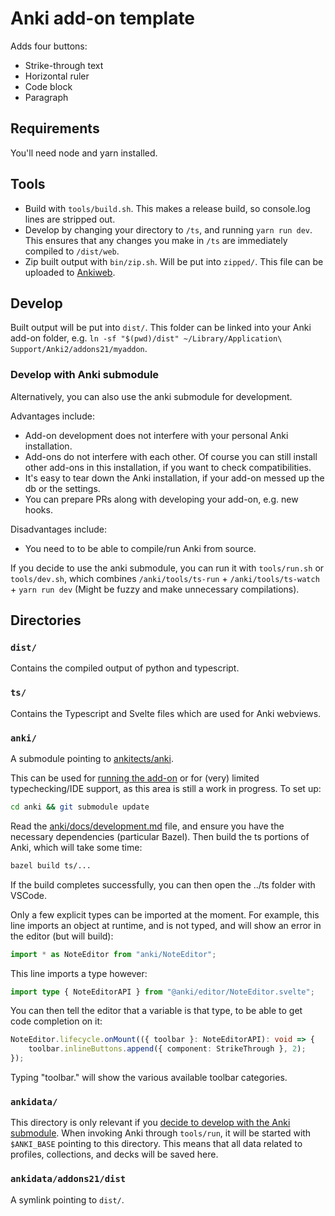# Anki add-on template

Adds four buttons:

- Strike-through text
- Horizontal ruler
- Code block
- Paragraph


## Requirements

You'll need node and yarn installed.

## Tools

- Build with `tools/build.sh`. This makes a release build, so console.log lines are stripped out.
- Develop by changing your directory to `/ts`, and running `yarn run dev`. This ensures
  that any changes you make in `/ts` are immediately compiled to `/dist/web`.
- Zip built output with `bin/zip.sh`. Will be put into `zipped/`. This file can be uploaded to [Ankiweb](https://ankiweb.net/shared/addons/2.1).

## Develop

Built output will be put into `dist/`. This folder can be linked into your Anki add-on folder,
e.g. `ln -sf "$(pwd)/dist" ~/Library/Application\ Support/Anki2/addons21/myaddon`.

### Develop with Anki submodule

Alternatively, you can also use the anki submodule for development.

Advantages include:
- Add-on development does not interfere with your personal Anki installation.
- Add-ons do not interfere with each other. Of course you can still install other
  add-ons in this installation, if you want to check compatibilities.
- It's easy to tear down the Anki installation, if your add-on messed up the
  db or the settings.
- You can prepare PRs along with developing your add-on, e.g. new hooks.

Disadvantages include:
- You need to to be able to compile/run Anki from source.

If you decide to use the anki submodule, you can run it with `tools/run.sh` or
`tools/dev.sh`, which combines `/anki/tools/ts-run` + `/anki/tools/ts-watch` + `yarn run dev`
(Might be fuzzy and make unnecessary compilations).

## Directories

### `dist/`

Contains the compiled output of python and typescript.

### `ts/`

Contains the Typescript and Svelte files which are used for Anki webviews.

### `anki/`

A submodule pointing to [ankitects/anki](https://github.com/ankitects/anki).

This can be used for [running the add-on](#develop-with-anki-submodule) or for (very) limited typechecking/IDE support, as this area
is still a work in progress. To set up:

```sh
cd anki && git submodule update
```

Read the [anki/docs/development.md](anki/docs/development.md) file, and ensure
you have the necessary dependencies (particular Bazel).
Then build the ts portions of Anki, which will take some time:

```sh
bazel build ts/...
```

If the build completes successfully, you can then open the ../ts folder with VSCode.

Only a few explicit types can be imported at the moment. For example, this line
imports an object at runtime, and is not typed, and will show an error in the
editor (but will build):

```typescript
import * as NoteEditor from "anki/NoteEditor";
```

This line imports a type however:

```typescript
import type { NoteEditorAPI } from "@anki/editor/NoteEditor.svelte";
```

You can then tell the editor that a variable is that type, to be able to get code completion
on it:

```typescript
NoteEditor.lifecycle.onMount(({ toolbar }: NoteEditorAPI): void => {
    toolbar.inlineButtons.append({ component: StrikeThrough }, 2);
});
```

Typing "toolbar." will show the various available toolbar categories.

### `ankidata/`

This directory is only relevant if you [decide to develop with the Anki submodule](#develop-with-anki-submodule).
When invoking Anki through `tools/run`, it will be started with `$ANKI_BASE` pointing to this directory.
This means that all data related to profiles, collections, and decks will be saved here.

### `ankidata/addons21/dist`

A symlink pointing to `dist/`.
